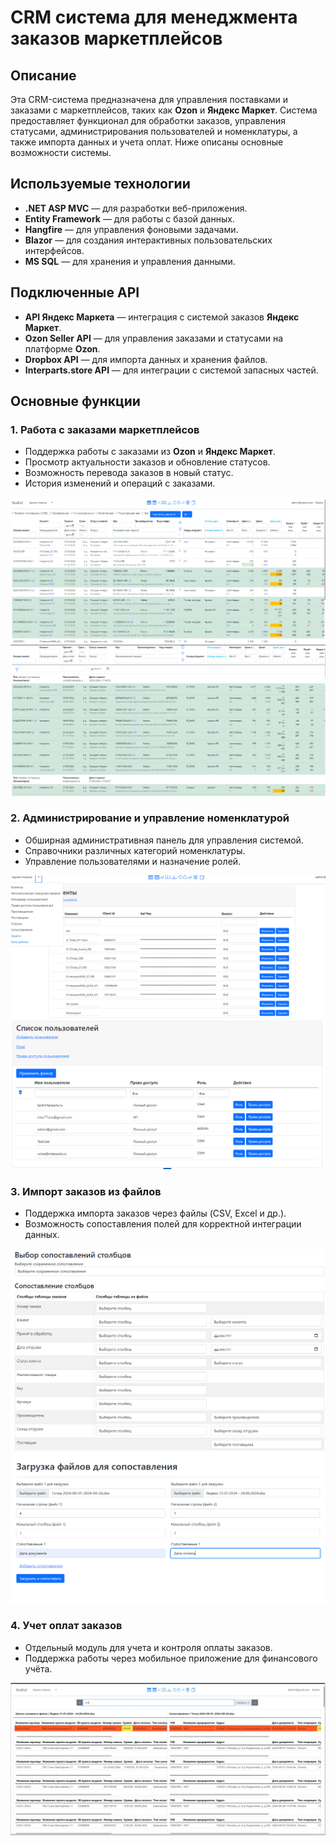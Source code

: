 # CRM система для менеджмента заказов маркетплейсов

## Описание
Эта CRM-система предназначена для управления поставками и заказами с маркетплейсов, таких как **Ozon** и **Яндекс Маркет**. Система предоставляет функционал для обработки заказов, управления статусами, администрирования пользователей и номенклатуры, а также импорта данных и учета оплат. Ниже описаны основные возможности системы.

## Используемые технологии

- **.NET ASP MVC** — для разработки веб-приложения.
- **Entity Framework** — для работы с базой данных.
- **Hangfire** — для управления фоновыми задачами.
- **Blazor** — для создания интерактивных пользовательских интерфейсов.
- **MS SQL** — для хранения и управления данными.

## Подключенные API

- **API Яндекс Маркета** — интеграция с системой заказов **Яндекс Маркет**.
- **Ozon Seller API** — для управления заказами и статусами на платформе **Ozon**.
- **Dropbox API** — для импорта данных и хранения файлов.
- **Interparts.store API** — для интеграции с системой запасных частей.


## Основные функции

### 1. Работа с заказами маркетплейсов
- Поддержка работы с заказами из **Ozon** и **Яндекс Маркет**.
- Просмотр актуальности заказов и обновление статусов.
- Возможность перевода заказов в новый статус.
- История изменений и операций с заказами.

![Работа с заказами](./Img/orders_management.png)
![Работа с заказами](./Img/orders_management2.png)

### 2. Администрирование и управление номенклатурой
- Обширная административная панель для управления системой.
- Справочники различных категорий номенклатуры.
- Управление пользователями и назначение ролей.

![Администрирование и управление номенклатурой](./Img/admin_panel.png)
![Администрирование и управление пользователями](./Img/admin_panel2.png)

### 3. Импорт заказов из файлов
- Поддержка импорта заказов через файлы (CSV, Excel и др.).
- Возможность сопоставления полей для корректной интеграции данных.

![Импорт заказов из файлов](./Img/file_import.png)
![Импорт заказов из файлов](./Img/file_import2.png)

### 4. Учет оплат заказов
- Отдельный модуль для учета и контроля оплаты заказов.
- Поддержка работы через мобильное приложение для финансового учёта.

![Учет оплат заказов](./Img/order_payment.png)

